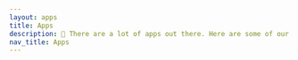 ```yaml
---
layout: apps
title: Apps
description: 📱 There are a lot of apps out there. Here are some of our favorites.
nav_title: Apps
---
```


